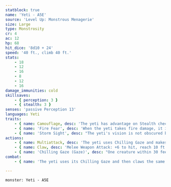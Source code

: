 ```yaml
---
statblock: true
name: 'Yeti - A5E'
source: 'Level Up: Monstrous Menagerie'
size: Large
type: Monstrosity
cr: 4
ac: 12
hp: 68
hit_dice: '8d10 + 24'
speed: '40 ft., climb 40 ft.'
stats:
    - 18
    - 12
    - 16
    - 8
    - 12
    - 16
damage_immunities: cold
skillsaves:
    - { perception: 3 }
    - { stealth: 3 }
senses: 'passive Perception 13'
languages: Yeti
traits:
    - { name: Camouflage, desc: 'The yeti has advantage on Stealth checks made to hide in snowy terrain.' }
    - { name: 'Fire Fear', desc: 'When the yeti takes fire damage, it is rattled until the end of its next turn.' }
    - { name: 'Storm Sight', desc: "The yeti's vision is not obscured by weather conditions." }
actions:
    - { name: Multiattack, desc: 'The yeti uses Chilling Gaze and makes two claw attacks.' }
    - { name: Claw, desc: 'Melee Weapon Attack: +6 to hit, reach 10 ft., one target. Hit: 9 (2d4 + 4) slashing damage.' }
    - { name: 'Chilling Gaze (Gaze)', desc: "One creature within 30 feet that is not immune to cold damage makes a DC 13 Constitution saving throw. On a failure, the creature takes 10 (3d6) cold damage and is paralyzed for 1 minute. It repeats the saving throw at the end of each of its turns, ending the effect on a success. If a creature's saving throw is successful or the effect ends for it, it is immune to any Chilling Gaze for 24 hours." }
combat:
    - { name: 'The yeti uses its Chilling Gaze and then claws the same target', desc: 'If the target is paralyzed, on its next turn the yeti uses Chilling Gaze and its claws against a different target, if one is available. The yeti flees if it takes fire damage while bloodied.' }

---
```

```statblock
monster: Yeti - A5E
```
